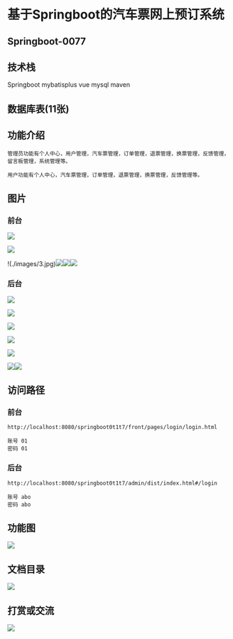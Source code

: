 # 基于Springboot的汽车票网上预订系统

## Springboot-0077



## 技术栈

Springboot mybatisplus vue mysql maven



## 数据库表(11张)



## 功能介绍

```properties
管理员功能有个人中心，用户管理，汽车票管理，订单管理，退票管理，换票管理，反馈管理，留言板管理，系统管理等。

用户功能有个人中心，汽车票管理，订单管理，退票管理，换票管理，反馈管理等。
```



## 图片

### 前台

![](./images/1.jpg)

![](./images/2.jpg)





!(./images/3.jpg)![](./images/4.jpg)![](./images/5.jpg)![](./images/6.jpg)

### 后台

![](./images/7.jpg)

![](./images/8.jpg)

![](./images/9.jpg)

![](./images/10.jpg)

![](./images/11.jpg)

![](./images/12.jpg)![](./images/13.jpg)





## 访问路径

### 前台

```properties
http://localhost:8080/springboot0t1t7/front/pages/login/login.html

账号 01
密码 01
```

### 后台

```properties
http://localhost:8080/springboot0t1t7/admin/dist/index.html#/login

账号 abo
密码 abo
```





## 功能图

![](./images/gn.jpg)



## 文档目录

![](./images/wd.jpg)



## 打赏或交流

![](./images/vx.jpg)







